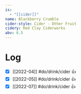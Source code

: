 ```yaml
---
is:
  - "[[cider]]"
name: Blackberry Crumble
cider-style: Cider - Other Fruit
cidery: Red Clay Ciderworks
abv: 6.5
---
```


# Log
- [x] [[2022-04]] #do/drink/cider 👍
- [x] [[2022-05]] #do/drink/cider 👍
- [x] [[2022-07]] #do/drink/cider 👍
